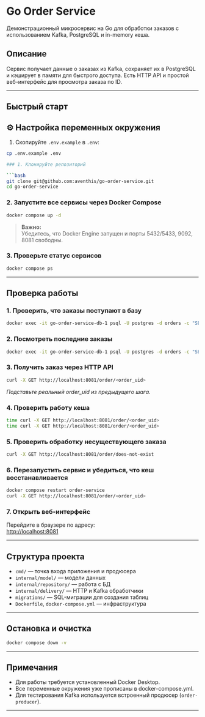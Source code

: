 # Go Order Service

Демонстрационный микросервис на Go для обработки заказов с использованием Kafka, PostgreSQL и in-memory кеша.

## Описание

Сервис получает данные о заказах из Kafka, сохраняет их в PostgreSQL и кэширует в памяти для быстрого доступа. Есть HTTP API и простой веб-интерфейс для просмотра заказа по ID.

---

## Быстрый старт

## ⚙️ Настройка переменных окружения

1. Скопируйте `.env.example` в `.env`:
```bash
cp .env.example .env

### 1. Клонируйте репозиторий

```bash
git clone git@github.com:aventhis/go-order-service.git
cd go-order-service
```

### 2. Запустите все сервисы через Docker Compose

```bash
docker compose up -d
```

> **Важно:**  
> Убедитесь, что Docker Engine запущен и порты 5432/5433, 9092, 8081 свободны.

### 3. Проверьте статус сервисов

```bash
docker compose ps
```

---

## Проверка работы

### 1. Проверить, что заказы поступают в базу

```bash
docker exec -it go-order-service-db-1 psql -U postgres -d orders -c "SELECT COUNT(*) FROM orders;"
```

### 2. Посмотреть последние заказы

```bash
docker exec -it go-order-service-db-1 psql -U postgres -d orders -c "SELECT order_uid, track_number, date_created FROM orders ORDER BY date_created DESC LIMIT 5;"
```

### 3. Получить заказ через HTTP API

```bash
curl -X GET http://localhost:8081/order/<order_uid>
```
_Подставьте реальный order_uid из предыдущего шага._

### 4. Проверить работу кеша

```bash
time curl -X GET http://localhost:8081/order/<order_uid>
time curl -X GET http://localhost:8081/order/<order_uid>
```

### 5. Проверить обработку несуществующего заказа

```bash
curl -X GET http://localhost:8081/order/does-not-exist
```

### 6. Перезапустить сервис и убедиться, что кеш восстанавливается

```bash
docker compose restart order-service
curl -X GET http://localhost:8081/order/<order_uid>
```

### 7. Открыть веб-интерфейс

Перейдите в браузере по адресу:  
[http://localhost:8081](http://localhost:8081)

---

## Структура проекта

- `cmd/` — точка входа приложения и продюсера
- `internal/model/` — модели данных
- `internal/repository/` — работа с БД
- `internal/delivery/` — HTTP и Kafka обработчики
- `migrations/` — SQL-миграции для создания таблиц
- `Dockerfile`, `docker-compose.yml` — инфраструктура

---

## Остановка и очистка

```bash
docker compose down -v
```

---

## Примечания

- Для работы требуется установленный Docker Desktop.
- Все переменные окружения уже прописаны в docker-compose.yml.
- Для тестирования Kafka используется встроенный продюсер (`order-producer`).

---


